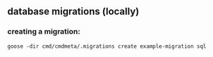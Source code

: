 ## database migrations (locally)

### creating a migration:

```
goose -dir cmd/cmdmeta/.migrations create example-migration sql
```
